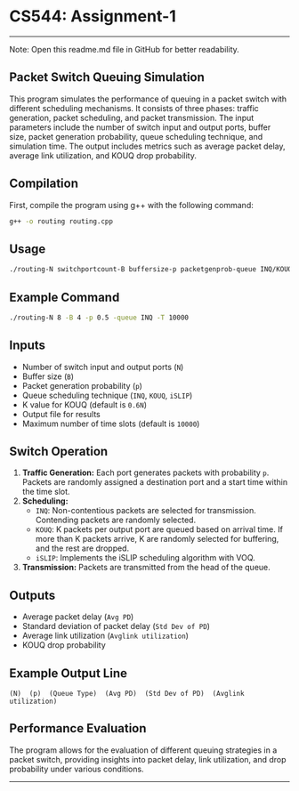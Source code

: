 # CS544: Assignment-1
---
Note: Open this readme.md file in GitHub for better readability.

## Packet Switch Queuing Simulation

This program simulates the performance of queuing in a packet switch with different scheduling mechanisms. It consists of three phases: traffic generation, packet scheduling, and packet transmission. The input parameters include the number of switch input and output ports, buffer size, packet generation probability, queue scheduling technique, and simulation time. The output includes metrics such as average packet delay, average link utilization, and KOUQ drop probability.

## Compilation
First, compile the program using g++ with the following command:

```sh
g++ -o routing routing.cpp
```

## Usage

```bash
./routing-N switchportcount-B buffersize-p packetgenprob-queue INQ/KOUQ/iSLIP-K knockout-out-outputfile-T maxtimeslots
```
## Example Command

```bash
./routing-N 8 -B 4 -p 0.5 -queue INQ -T 10000
```

## Inputs

- Number of switch input and output ports (`N`)
- Buffer size (`B`)
- Packet generation probability (`p`)
- Queue scheduling technique (`INQ`, `KOUQ`, `iSLIP`)
- K value for KOUQ (default is `0.6N`)
- Output file for results
- Maximum number of time slots (default is `10000`)

## Switch Operation

1. **Traffic Generation:** Each port generates packets with probability `p`. Packets are randomly assigned a destination port and a start time within the time slot.
2. **Scheduling:** 
   - `INQ`: Non-contentious packets are selected for transmission. Contending packets are randomly selected.
   - `KOUQ`: K packets per output port are queued based on arrival time. If more than K packets arrive, K are randomly selected for buffering, and the rest are dropped.
   - `iSLIP`: Implements the iSLIP scheduling algorithm with VOQ.
3. **Transmission:** Packets are transmitted from the head of the queue.

## Outputs

- Average packet delay (`Avg PD`)
- Standard deviation of packet delay (`Std Dev of PD`)
- Average link utilization (`Avglink utilization`)
-  KOUQ drop probability 

## Example Output Line

```
(N)  (p)  (Queue Type)  (Avg PD)  (Std Dev of PD)  (Avglink utilization)
```

## Performance Evaluation

The program allows for the evaluation of different queuing strategies in a packet switch, providing insights into packet delay, link utilization, and drop probability under various conditions.

---
